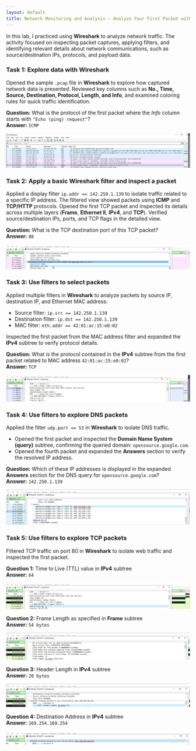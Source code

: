 ```yaml
---
layout: default
title: Network Monitoring and Analysis – Analyze Your First Packet with Wireshark
---
```


In this lab, I practiced using **Wireshark** to analyze network traffic. The activity focused on inspecting packet captures, applying filters, and identifying relevant details about network communications, such as source/destination IPs, protocols, and payload data.

### Task 1: Explore data with Wireshark
Opened the sample `.pcap` file in **Wireshark** to explore how captured network data is presented. Reviewed key columns such as **No., Time, Source, Destination, Protocol, Length, and Info**, and examined coloring rules for quick traffic identification.  

**Question:** What is the protocol of the first packet where the *Info* column starts with `"Echo (ping) request"`?  
**Answer:** `ICMP`  

![Task 1: ICMP Echo request](./images/wireshark-task-1.png)

### Task 2: Apply a basic Wireshark filter and inspect a packet
Applied a display filter `ip.addr == 142.250.1.139` to isolate traffic related to a specific IP address. The filtered view showed packets using **ICMP** and **TCP/HTTP** protocols. Opened the first TCP packet and inspected its details across multiple layers (**Frame**, **Ethernet II**, **IPv4**, and **TCP**). Verified source/destination IPs, ports, and TCP flags in the detailed view.  

**Question:** What is the TCP destination port of this TCP packet?  
**Answer:** `80`  

![Task 2: TCP packet inspection](./images/wireshark-task-2.png)

### Task 3: Use filters to select packets
Applied multiple filters in **Wireshark** to analyze packets by source IP, destination IP, and Ethernet MAC address:  
- Source filter: `ip.src == 142.250.1.139`  
- Destination filter: `ip.dst == 142.250.1.139`  
- MAC filter: `eth.addr == 42:01:ac:15:e0:02`  

Inspected the first packet from the MAC address filter and expanded the **IPv4** subtree to verify protocol details.  

**Question:** What is the protocol contained in the **IPv4** subtree from the first packet related to MAC address `42:01:ac:15:e0:02`?  
**Answer:** `TCP`  

![Task 3: Packet filtering](./images/wireshark-task-3.png)

### Task 4: Use filters to explore DNS packets
Applied the filter `udp.port == 53` in **Wireshark** to isolate DNS traffic.  
- Opened the first packet and inspected the **Domain Name System (query)** subtree, confirming the queried domain: `opensource.google.com`.  
- Opened the fourth packet and expanded the **Answers** section to verify the resolved IP address.  

**Question:** Which of these IP addresses is displayed in the expanded **Answers** section for the DNS query for `opensource.google.com`?  
**Answer:** `142.250.1.139`  

![Task 4: DNS packet analysis](./images/wireshark-task-4.png)

### Task 5: Use filters to explore TCP packets
Filtered TCP traffic on port 80 in **Wireshark** to isolate web traffic and inspected the first packet.

**Question 1:** Time to Live (TTL) value in **IPv4** subtree  
**Answer:** `64`  

![Task 5.1: TTL value](./images/wireshark-task-5-1.png)

**Question 2:** Frame Length as specified in **Frame** subtree  
**Answer:** `54 bytes`  

![Task 5.2: Frame Length](./images/wireshark-task-5-2.png)

**Question 3:** Header Length in **IPv4** subtree  
**Answer:** `20 bytes`  

![Task 5.3: Header Length](./images/wireshark-task-5-3.png)

**Question 4:** Destination Address in **IPv4** subtree  
**Answer:** `169.254.169.254`  

![Task 5.4: Destination Address](./images/wireshark-task-5-4.png)

